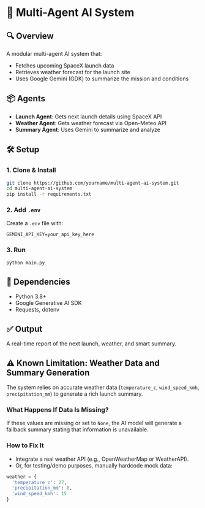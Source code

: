 # 🚀 Multi-Agent AI System

## 🔍 Overview
A modular multi-agent AI system that:
- Fetches upcoming SpaceX launch data
- Retrieves weather forecast for the launch site
- Uses Google Gemini (GDK) to summarize the mission and conditions

## 📦 Agents
- **Launch Agent**: Gets next launch details using SpaceX API
- **Weather Agent**: Gets weather forecast via Open-Meteo API
- **Summary Agent**: Uses Gemini to summarize and analyze

## 🛠 Setup

### 1. Clone & Install
```bash
git clone https://github.com/yourname/multi-agent-ai-system.git
cd multi-agent-ai-system
pip install -r requirements.txt
```

### 2. Add `.env`
Create a `.env` file with:
```
GEMINI_API_KEY=your_api_key_here
```

### 3. Run
```bash
python main.py
```

## 📌 Dependencies
- Python 3.8+
- Google Generative AI SDK
- Requests, dotenv

## ✅ Output
A real-time report of the next launch, weather, and smart summary.

## ⚠️ Known Limitation: Weather Data and Summary Generation

The system relies on accurate weather data (`temperature_c`, `wind_speed_kmh`, `precipitation_mm`) to generate a rich launch summary.

### What Happens If Data Is Missing?
If these values are missing or set to `None`, the AI model will generate a fallback summary stating that information is unavailable.

### How to Fix It
- Integrate a real weather API (e.g., OpenWeatherMap or WeatherAPI).
- Or, for testing/demo purposes, manually hardcode mock data:

```python
weather = {
  'temperature_c': 27,
  'precipitation_mm': 0,
  'wind_speed_kmh': 15
}
